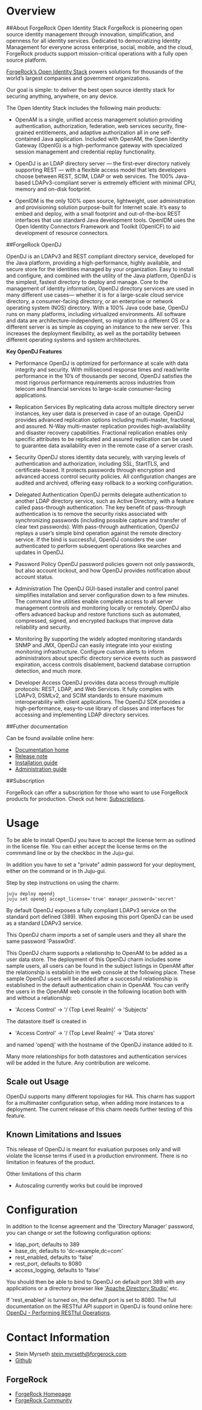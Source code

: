 # Overview

##About ForgeRock Open Identity Stack
ForgeRock is pioneering open source identity management through innovation, simplification, and openness for all identity services. Dedicated to democratizing Identity Management for everyone across enterprise, social, mobile, and the cloud, ForgeRock products support mission-critical operations with a fully open source platform. 

[ForgeRock’s Open Identity Stack](http://forgerock.com/products/) powers solutions for thousands of the world’s largest companies and government organizations.

Our goal is simple: to deliver the best open source identity stack for securing anything, anywhere, on any device.

The Open Identity Stack includes the following main products:

- OpenAM is a single, unified access management solution providing authentication, authorization, federation, web services security, fine-grained entitlements, and adaptive authorization all in one self-contained Java application. Included with OpenAM, the Open Identity Gateway (OpenIG) is a high-performance gateway with specialized session management and credential replay functionality. 

- OpenDJ is an LDAP directory server — the first-ever directory natively supporting REST — with a flexible access model that lets developers choose between REST, SCIM, LDAP or web services. The 100% Java-based LDAPv3-compliant server is extremely efficient with minimal CPU, memory and on-disk footprint. 

- OpenIDM is the only 100% open source, lightweight, user administration and provisioning solution purpose-built for Internet scale. It’s easy to embed and deploy, with a small footprint and out-of-the-box REST interfaces that use standard Java development tools. OpenIDM uses the Open Identity Connectors Framework and Toolkit (OpenICF) to aid development of resource connectors. 

##ForgeRock OpenDJ

OpenDJ is an LDAPv3 and REST compliant directory service, developed for the Java platform, providing a high-performance, highly available, and secure store for the identities managed by your organization. Easy to install and configure, and combined with the utility of the Java platform, OpenDJ is the simplest, fastest directory to deploy and manage. Core to the management of identity information, OpenDJ directory services are used in many different use cases— whether it is for a large-scale cloud service directory, a consumer-facing directory, or an enterprise or network operating system (NOS) directory. With a 100% Java code base, OpenDJ runs on many platforms, including virtualized environments. All software and data are architecture-independent, so migration to a different OS or a different server is as simple as copying an instance to the new server. This increases the deployment flexibility, as well as the portability between different operating systems and system architectures.


**Key OpenDJ Features**

- Performance
OpenDJ is optimized for performance at scale with data integrity and security. With millisecond response times and read/write performance in the 10’s of thousands per second, OpenDJ satisfies the most rigorous performance requirements across industries from telecom and financial services to large-scale consumer-facing applications.
 
- Replication Services
By replicating data across multiple directory server instances, key user data is preserved in case of an outage. OpenDJ provides advanced replication options including multi-master, fractional, and assured. N-Way multi-master replication provides high-availability and disaster recovery capabilities. Fractional replication enables only specific attributes to be replicated and assured replication can be used to guarantee data availability even in the remote case of a server crash.
 
- Security
OpenDJ stores identity data securely, with varying levels of authentication and authorization, including SSL, StartTLS, and certificate-based. It protects passwords through encryption and advanced access control security policies. All configuration changes are audited and archived, offering easy rollback to a working configuration.
 
- Delegated Authentication
OpenDJ permits delegate authentication to another LDAP directory service, such as Active Directory, with a feature called pass-through authentication. The key benefit of pass-through authentication is to remove the security risks associated with synchronizing passwords (including possible capture and transfer of clear text passwords). With pass-through authentication, OpenDJ replays a user’s simple bind operation against the remote directory service. If the bind is successful, OpenDJ considers the user authenticated to perform subsequent operations like searches and updates in OpenDJ.
 
- Password Policy
OpenDJ password policies govern not only passwords, but also account lockout, and how OpenDJ provides notification about account status.
 
- Administration
The OpenDJ GUI-based installer and control panel simplifies installation and server configuration down to a few minutes. The command line utilities enable complete access to all server management controls and monitoring locally or remotely. OpenDJ also offers advanced backup and restore functions such as automated, compressed, signed, and encrypted backups that improve data reliability and security.
 
- Monitoring
By supporting the widely adopted monitoring standards SNMP and JMX, OpenDJ can easily integrate into your existing monitoring infrastructure. Configure custom alerts to inform administrators about specific directory service events such as password expiration, access controls disablement, backend database corruption detection, and much more.
 
- Developer Access
OpenDJ provides data access through multiple protocols: REST, LDAP, and Web Services. It fully complies with LDAPv3, DSMLv2, and SCIM standards to ensure maximum interoperability with client applications. The OpenDJ SDK provides a high-performance, easy-to-use library of classes and interfaces for accessing and implementing LDAP directory services.

##Futher documentation 

Can be found available online here:
- [Documentation home](http://docs.forgerock.org)
- [Release note](http://docs.forgerock.org/en/opendj/2.6.1/release-notes/index/index.html)
- [Installation guide](http://docs.forgerock.org/en/opendj/2.6.0/install-guide/index/index.html)
- [Administration guide](http://docs.forgerock.org/en/opendj/2.6.0/admin-guide/index/index.html)

##Subscription

ForgeRock can offer a subscription for those who want to use ForgeRock products for production.
Check out here: [Subscriptions](http://forgerock.com/products/subscriptions/).

# Usage

To be able to install OpenDJ you have to accept the license term as outlined in the license file.
You can either accept the license terms on the commmand line or by the checkboc in the Juju-gui.

In addition you have to set a "private" admin password for your deployment, either on the command or in th Juju-gui.

Step by step instructions on using the charm:

    juju deploy opendj
    juju set opendj accept_license='true' manager_password='secret'

By default OpenDJ exposes a fully compliant LDAPv3 service on the standard port defined (389). When exposing this port OpenDJ can be used as a standard LDAPv3 service.

This OpenDJ charm imports a set of sample users and they all share the same password 'Passw0rd'.

This OpenDJ charm supports a relationship to OpenAM to be added as a user data store. The deployment of this OpenDJ charm includes some sample users, all users can be found in the subject listings in OpenAM after the relationship is establish in the web console at the following place. These sample OpenDJ users will be added after a successful relationship is established in the default authentication chain in OpenAM. You can verify the users in the OpenAM web console in the following location both with and without a relationship:

- 'Access Control' -> '/ (Top Level Realm)' -> 'Subjects'

The datastore itself is created in 

- 'Access Control' -> '/ (Top Level Realm)' -> 'Data stores'

and named 'opendj' with the hostname of the OpenDJ instance added to it. 


Many more relationships for both datastores and authentication services will be added in the future. Any contribution are welcome.

## Scale out Usage

OpenDJ supports many different topologies for HA. This charm has support for a multimaster configuration setup, when adding more instances to a deployment. The current release of this charm needs further testing of this feature.

## Known Limitations and Issues

This release of OpenDJ is meant for evaluation purposes only and will violate the license terms if used in a production environment. There is no limitation in features of the product.

Other limitations of this charm
- Autoscaling currently works but could be improved

# Configuration

In addition to the license agreement and the 'Directory Manager' password, you can change or set the following configuration options:

-  ldap_port, defaults to 389
-  base_dn, defaults to 'dc=example,dc=com'
-  rest_enabled, defaults to 'false'
-  rest_port, defaults to 8080
-  access_logging, defaults to 'false'

You should then be able to bind to OpenDJ on default port 389 with any applications or a directory browser like ['Apache Directory Studio'](http://directory.apache.org/studio/) etc.

If 'rest_enabled' is turned on, the default port is set to 8080. The full documentation on the RESTful API support in OpenDJ is found online here: [OpenDJ - Performing RESTful Operations](http://docs.forgerock.org/en/opendj/2.6.0/admin-guide/index/chap-rest-operations.html).

# Contact Information

- Stein Myrseth <stein.myrseth@forgerock.com>
- [Github](https://github.com/justme99/juju)

## ForgeRock
- [ForgeRock Homepage](http://forgerock.com)
- [ForgeRock Community](http://forgerock.org)
